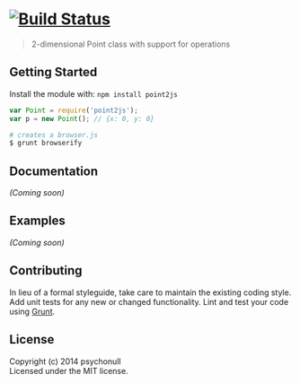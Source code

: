 #  [![Build Status](https://secure.travis-ci.org/psychonull/point2js.png?branch=master)](http://travis-ci.org/psychonull/point2js)

> 2-dimensional Point class with support for operations

## Getting Started

Install the module with: `npm install point2js`

```js
var Point = require('point2js');
var p = new Point(); // {x: 0, y: 0}
```

```sh
# creates a browser.js
$ grunt browserify
```

## Documentation

_(Coming soon)_


## Examples

_(Coming soon)_


## Contributing

In lieu of a formal styleguide, take care to maintain the existing coding style. Add unit tests for any new or changed functionality. Lint and test your code using [Grunt](http://gruntjs.com).

## License

Copyright (c) 2014 psychonull  
Licensed under the MIT license.
